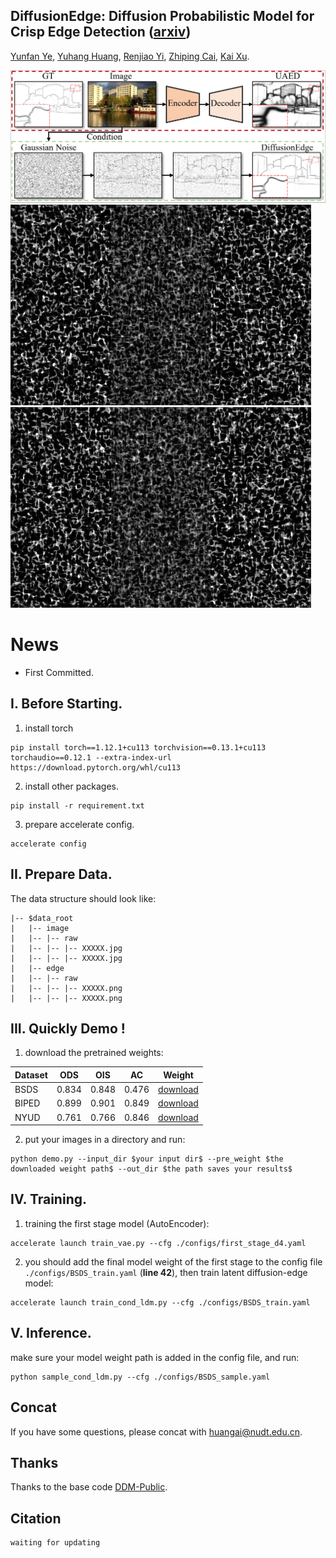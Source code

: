 ## DiffusionEdge: Diffusion Probabilistic Model for Crisp Edge Detection  ([arxiv]())
[Yunfan Ye](https://yunfan1202.github.io), [Yuhang Huang](https://github.com/GuHuangAI), [Renjiao Yi](https://renjiaoyi.github.io/), [Zhiping Cai](), [Kai Xu](http://kevinkaixu.net/index.html).

![Teaser](assets/teaser.png)
![](assets/denoising_process/3063/test.gif)
![](assets/denoising_process/5096/test.gif)

# News
- First Committed. 

## I. Before Starting.
1. install torch
~~~
pip install torch==1.12.1+cu113 torchvision==0.13.1+cu113 torchaudio==0.12.1 --extra-index-url https://download.pytorch.org/whl/cu113
~~~
2. install other packages.
~~~
pip install -r requirement.txt
~~~
3. prepare accelerate config.
~~~
accelerate config
~~~

## II. Prepare Data.
The data structure should look like:
```commandline
|-- $data_root
|   |-- image
|   |-- |-- raw
|   |-- |-- |-- XXXXX.jpg
|   |-- |-- |-- XXXXX.jpg
|   |-- edge
|   |-- |-- raw
|   |-- |-- |-- XXXXX.png
|   |-- |-- |-- XXXXX.png
```

## III. Quickly Demo !
1. download the pretrained weights:  

| Dataset | ODS   | OIS   | AC    | Weight       |
|---------|-------|-------|-------|--------------|
| BSDS    | 0.834 | 0.848 | 0.476 | [download]() |
| BIPED   | 0.899 | 0.901 | 0.849 | [download]() |
| NYUD    | 0.761 | 0.766 | 0.846 | [download]() |

2. put your images in a directory and run:
~~~
python demo.py --input_dir $your input dir$ --pre_weight $the downloaded weight path$ --out_dir $the path saves your results$
~~~

## IV. Training.
1. training the first stage model (AutoEncoder):
~~~
accelerate launch train_vae.py --cfg ./configs/first_stage_d4.yaml
~~~
2. you should add the final model weight of the first stage to the config file `./configs/BSDS_train.yaml` (**line 42**), then train latent diffusion-edge model:
~~~
accelerate launch train_cond_ldm.py --cfg ./configs/BSDS_train.yaml
~~~

## V. Inference.
make sure your model weight path is added in the config file, and run:
~~~
python sample_cond_ldm.py --cfg ./configs/BSDS_sample.yaml
~~~

## Concat
If you have some questions, please concat with huangai@nudt.edu.cn.
## Thanks
Thanks to the base code [DDM-Public](https://github.com/GuHuangAI/DDM-Public).
## Citation
~~~
waiting for updating
~~~